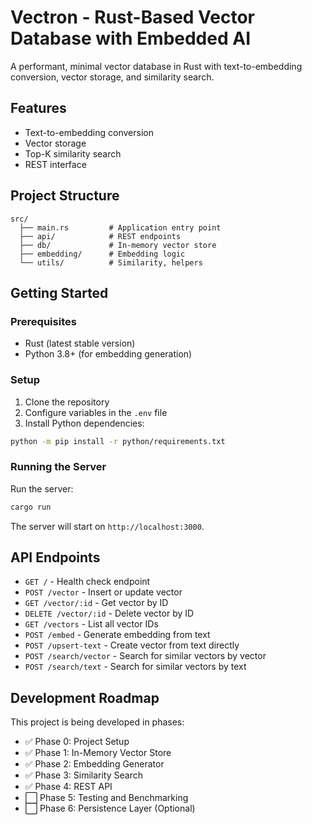 # Vectron - Rust-Based Vector Database with Embedded AI

A performant, minimal vector database in Rust with text-to-embedding conversion, vector storage, and similarity search.

## Features

- Text-to-embedding conversion
- Vector storage
- Top-K similarity search
- REST interface

## Project Structure

```
src/
  ├── main.rs         # Application entry point
  ├── api/            # REST endpoints
  ├── db/             # In-memory vector store
  ├── embedding/      # Embedding logic
  └── utils/          # Similarity, helpers
```

## Getting Started

### Prerequisites

- Rust (latest stable version)
- Python 3.8+ (for embedding generation)

### Setup

1. Clone the repository
2. Configure variables in the `.env` file
3. Install Python dependencies:

```bash
python -m pip install -r python/requirements.txt
```

### Running the Server

Run the server:

```bash
cargo run
```

The server will start on `http://localhost:3000`.

## API Endpoints

- `GET /` - Health check endpoint
- `POST /vector` - Insert or update vector
- `GET /vector/:id` - Get vector by ID
- `DELETE /vector/:id` - Delete vector by ID
- `GET /vectors` - List all vector IDs
- `POST /embed` - Generate embedding from text
- `POST /upsert-text` - Create vector from text directly
- `POST /search/vector` - Search for similar vectors by vector
- `POST /search/text` - Search for similar vectors by text

## Development Roadmap

This project is being developed in phases:

- ✅ Phase 0: Project Setup 
- ✅ Phase 1: In-Memory Vector Store
- ✅ Phase 2: Embedding Generator
- ✅ Phase 3: Similarity Search
- ✅ Phase 4: REST API
- ⬜ Phase 5: Testing and Benchmarking
- ⬜ Phase 6: Persistence Layer (Optional) 